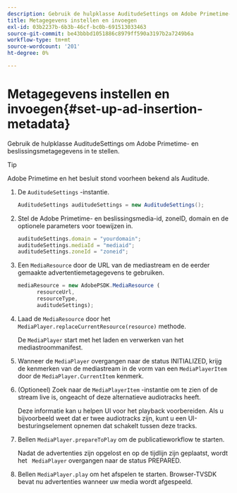 ```yaml
---
description: Gebruik de hulpklasse AuditudeSettings om Adobe Primetime- en beslissingsmetagegevens in te stellen.
title: Metagegevens instellen en invoegen
exl-id: 03b2237b-6b3b-46cf-bc0b-691513033463
source-git-commit: be43bbbd1051886c8979ff590a3197b2a7249b6a
workflow-type: tm+mt
source-wordcount: '201'
ht-degree: 0%

---
```


# Metagegevens instellen en invoegen{#set-up-ad-insertion-metadata}

Gebruik de hulpklasse AuditudeSettings om Adobe Primetime- en beslissingsmetagegevens in te stellen.

>[!TIP]
>
>Adobe Primetime en het besluit stond voorheen bekend als Auditude.

1. De `AuditudeSettings` -instantie.

   ```java
   AuditudeSettings auditudeSettings = new AuditudeSettings();
   ```

1. Stel de Adobe Primetime- en beslissingsmedia-id, zoneID, domain en de optionele parameters voor toewijzen in.

   ```js
   auditudeSettings.domain = "yourdomain"; 
   auditudeSettings.mediaId = "mediaid"; 
   auditudeSettings.zoneId = "zoneid";
   ```

1. Een `MediaResource` door de URL van de mediastream en de eerder gemaakte advertentiemetagegevens te gebruiken.

   ```js
   mediaResource = new AdobePSDK.MediaResource ( 
         resourceUrl, 
         resourceType,  
         auditudeSettings);
   ```

1. Laad de `MediaResource` door het `MediaPlayer.replaceCurrentResource(resource)` methode.

   De `MediaPlayer` start met het laden en verwerken van het mediastroommanifest.

1. Wanneer de `MediaPlayer` overgangen naar de status INITIALIZED, krijg de kenmerken van de mediastream in de vorm van een `MediaPlayerItem` door de `MediaPlayer.CurrentItem` kenmerk.
1. (Optioneel) Zoek naar de `MediaPlayerItem` -instantie om te zien of de stream live is, ongeacht of deze alternatieve audiotracks heeft.

   Deze informatie kan u helpen UI voor het playback voorbereiden. Als u bijvoorbeeld weet dat er twee audiotracks zijn, kunt u een UI-besturingselement opnemen dat schakelt tussen deze tracks.

1. Bellen `MediaPlayer.prepareToPlay` om de publicatieworkflow te starten.

   Nadat de advertenties zijn opgelost en op de tijdlijn zijn geplaatst, wordt het `  MediaPlayer ` overgangen naar de status PREPARED.
1. Bellen `MediaPlayer.play` om het afspelen te starten.
Browser-TVSDK bevat nu advertenties wanneer uw media wordt afgespeeld.
